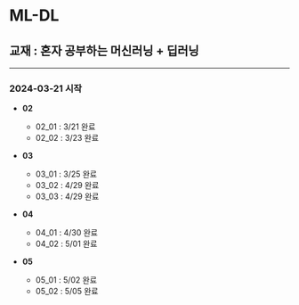 # ML-DL
## 교재 : 혼자 공부하는 머신러닝 + 딥러닝
--- 
### 2024-03-21 시작

+ **02**

  + 02_01 : 3/21 완료
  + 02_02 : 3/23 완료

+ **03**

  + 03_01 : 3/25 완료
  + 03_02 : 4/29 완료
  + 03_03 : 4/29 완료

+ **04**

  + 04_01 : 4/30 완료
  + 04_02 : 5/01 완료

+ **05**

  + 05_01 : 5/02 완료
  + 05_02 : 5/05 완료
  
